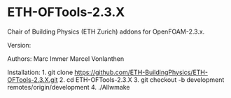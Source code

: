 ETH-OFTools-2.3.X
=================

Chair of Building Physics (ETH Zurich) addons for OpenFOAM-2.3.x.


Version:


Authors:
    Marc Immer
    Marcel Vonlanthen


Installation:
    1. git clone https://github.com/ETH-BuildingPhysics/ETH-OFTools-2.3.X.git
    2. cd ETH-OFTools-2.3.X
    3. git checkout -b development remotes/origin/development
    4. ./Allwmake
